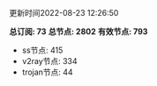 更新时间2022-08-23 12:26:50

**总订阅: 73**
**总节点: 2802**
**有效节点: 793**
- ss节点: 415
- v2ray节点: 334
- trojan节点: 44
